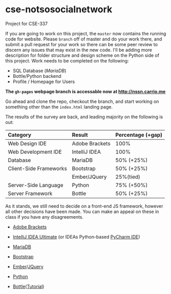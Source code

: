# cse-notsosocialnetwork
Project for CSE-337

If you are going to work on this project, the `master` now contains the running code for website. Please `branch` off of master and do your work there, and submit a pull request for your work so there can be some peer review to discern any issues that may exist in the new code. I'll be adding more description for folder structure and design scheme on the Python side of this project. Work needs to be completed on the following:

* SQL Database (*MariaDB*)
* Bottle/Python backend
* Profile / Homepage for Users

**The `gh-pages` webpage branch is accessable now at http://nssn.carrio.me**

Go ahead and clone the repo, checkout the branch, and start working on something other than the `index.html` landing page. 

The results of the survey are back, and leading majority on the following is out:

|Category|Result|Percentage (+gap)|
|:-------|:-----|:---------|
|Web Design IDE|Adobe Brackets|100%|
|Web Development IDE|IntelliJ IDEA|100%|
|Database|MariaDB|50% (+25%)|
|Client-Side Frameworks|Bootstrap|50% (+25%)|
||Ember/JQuery|25%(tied)|
|Server-Side Language|Python|75% (+50%)|
|Server Framework|Bottle|50% (+25%)|

As it stands, we still need to decide on a front-end JS framework, however all other decisions have been made. You can make an appeal on these in class if you have any disagreements. 

* [Adobe Brackets](http://brackets.io/)

* [IntelliJ IDEA Ultimate](https://www.jetbrains.com/idea/) (or IDEAs Python-based [PyCharm IDE](https://www.jetbrains.com/pycharm/))

* [MariaDB](https://mariadb.org/)

* [Bootstrap](http://getbootstrap.com/)

* [Ember](http://emberjs.com/)/[JQuery](https://jquery.com/)

* [Python](https://www.python.org/)

* [Bottle](http://bottlepy.org/docs/dev/index.html)([Tutorial](https://www.digitalocean.com/community/tutorials/how-to-use-the-bottle-micro-framework-to-develop-python-web-apps))
